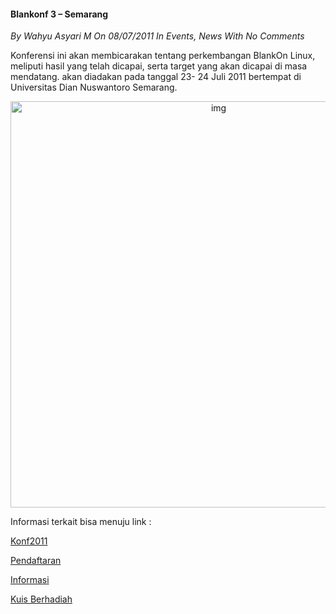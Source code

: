 #### Blankonf 3 – Semarang
_By Wahyu Asyari M On 08/07/2011 In Events, News With No Comments_

Konferensi ini akan membicarakan tentang perkembangan BlankOn Linux, meliputi hasil yang telah dicapai, serta target yang akan dicapai di masa mendatang. akan diadakan pada tanggal 23- 24 Juli 2011 bertempat di Universitas Dian Nuswantoro Semarang.
<p align="center">
	<img src="./posts/2011-07-08-blankonf-3-semarang/blankon.jpg" height="650px" alt="img">
</p> 

Informasi terkait bisa menuju link :

[Konf2011](http://konf2011.blankonlinux.or.id/beranda/)

[Pendaftaran](http://konf2011.blankonlinux.or.id/daftar/)

[Informasi](http://konf2011.blankonlinux.or.id/kontak/)

[Kuis Berhadiah](http://konf2011.blankonlinux.or.id/berita/3/)